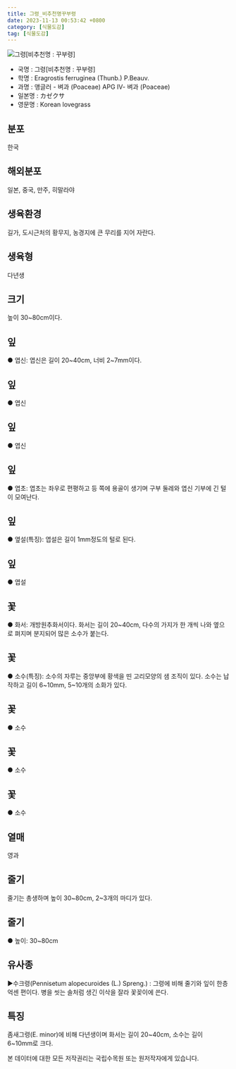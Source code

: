 ```yaml
---
title: 그령_비추천명꾸부령
date: 2023-11-13 00:53:42 +0800
category: [식물도감]
tag: [식물도감]
---
```




![그령[비추천명 : 꾸부령]](/fileUpload/plants/basic/Gramineae/Eragrostis/14463/1_th2.JPG)
- 국명 : 그령[비추천명 : 꾸부령]
- 학명 : Eragrostis ferruginea (Thunb.) P.Beauv.
- 과명 : 앵글러 - 벼과 (Poaceae) APG Ⅳ- 벼과 (Poaceae)
- 일본명 : カゼクサ
- 영문명 : Korean lovegrass


## 분포
한국
## 해외분포
일본, 중국, 만주, 히말라야
## 생육환경
길가, 도시근처의 황무지, 농경지에 큰 무리를 지어 자란다.
## 생육형
다년생
## 크기
높이 30~80cm이다.
## 잎
● 엽신: 엽신은 길이 20~40cm, 너비 2~7mm이다.
## 잎
● 엽신
## 잎
● 엽신
## 잎
● 엽초: 엽초는 좌우로 편평하고 등 쪽에 용골이 생기며 구부 둘레와 엽신 기부에 긴 털이 모여난다.
## 잎
● 옆설(특징): 엽설은 길이 1mm정도의 털로 된다.
## 잎
● 엽설
## 꽃
● 화서: 개방원추화서이다. 화서는 길이 20~40cm, 다수의 가지가 한 개씩 나와 옆으로 펴지며 분지되어 많은 소수가 붙는다.
## 꽃
● 소수(특징): 소수의 자루는 중앙부에 황색을 띤 고리모양의 샘 조직이 있다. 소수는 납작하고 길이 6~10mm, 5~10개의 소화가 있다.
## 꽃
● 소수
## 꽃
● 소수
## 꽃
● 소수
## 열매
영과
## 줄기
줄기는 총생하며 높이 30~80cm, 2~3개의 마디가 있다.
## 줄기
● 높이: 30~80cm
## 유사종
▶수크령(Pennisetum alopecuroides (L.) Spreng.) : 그령에 비해 줄기와 잎이 한층 억센 편이다. 병을 씻는 솔처럼 생긴 이삭을 잘라 꽃꽂이에 쓴다.
## 특징
좀새그령(E. minor)에 비해 다년생이며 화서는 길이 20~40cm, 소수는 길이 6~10mm로 크다.






본 데이터에 대한 모든 저작권리는 국립수목원 또는 원저작자에게 있습니다.
